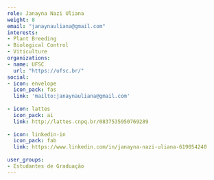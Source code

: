 ```yaml
---
role: Janayna Nazi Uliana
weight: 8
email: "janaynauliana@gmail.com"
interests:
- Plant Breeding
- Biological Control 
- Viticulture
organizations:
- name: UFSC
  url: "https://ufsc.br/"
social:
- icon: envelope
  icon_pack: fas
  link: 'mailto:janaynauliana@gmail.com'
  
- icon: lattes
  icon_pack: ai
  link: http://lattes.cnpq.br/0837535950769289
    
- icon: linkedin-in
  icon_pack: fab
  link: https://www.linkedin.com/in/janayna-nazi-uliana-619054240
  
user_groups:
- Estudantes de Graduação
---
```

